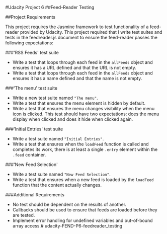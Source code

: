 #Udacity Project 6
##Feed-Reader Testing

##Project Requirements

This project requires the Jasmine framework to test functionality of a feed-reader provided by Udacity.  This project required that I write test suites and tests in the feedreader.js document to ensure the feed-reader passes the following expectations:

###'RSS Feeds' test suite
* Write a test that loops through each feed in the `allFeeds` object and ensures it has a URL defined and that the URL is not empty.
* Write a test that loops through each feed in the `allFeeds` object and ensures it has a name defined and that the name is not empty.

###'The menu' test suite
* Write a new test suite named `"The menu"`.
* Write a test that ensures the menu element is hidden by default.
* Write a test that ensures the menu changes visibility when the menu icon is clicked. This test should have two expectations: does the menu display when clicked and does it hide when clicked again.

###'Initial Entries' test suite
* Write a test suite named `"Initial Entries"`.
* Write a test that ensures when the `loadFeed` function is called and completes its work, there is at least a single `.entry` element within the `.feed` container.

###'New Feed Selection'
* Write a test suite named `"New Feed Selection"`.
* Write a test that ensures when a new feed is loaded by the `loadFeed` function that the content actually changes.

###Additional Requirements
* No test should be dependent on the results of another.
* Callbacks should be used to ensure that feeds are loaded before they are tested.
* Implement error handling for undefined variables and out-of-bound array access.# udacity-FEND-P6-feedreader_testing
